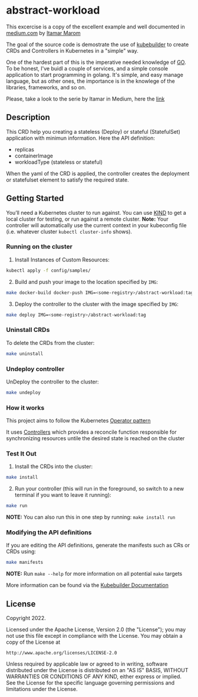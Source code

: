# abstract-workload

This excercise is a copy of the excellent example and well documented in [medium.com](https://medium.com/@marom.itamar/building-kubernetes-operators-65fbb2043cd0) by [Itamar Marom](https://medium.com/@marom.itamar)

The goal of the source code is demostrate the use of [kubebuilder](https://book.kubebuilder.io/quick-start.html) to create CRDs and Controllers in Kubernetes in a "simple" way. 

One of the hardest part of this is the imperative needed knowledge of [GO](https://go.dev/doc/tutorial/getting-started). To be honest, I've buidl a couple of services, and a simple console application to start programming in golang. It's simple, and easy manage language, but as other ones, the importance is in the knowlege of the libraries, frameworks, and so on. 

Please, take a look to the serie by Itamar in Medium, here the [link](https://medium.com/@marom.itamar/kubernetes-controllers-custom-resources-and-operators-explained-8e92f46829f6)

## Description

This CRD help you creating a stateless (Deploy) or stateful (StatefulSet) application with minimun information. Here the API definition:

- replicas
- containerImage
- workloadType (stateless or stateful)

When the yaml of the CRD is applied, the controller creates the deployment or statefulset element to satisfy the required state. 

## Getting Started
You’ll need a Kubernetes cluster to run against. You can use [KIND](https://sigs.k8s.io/kind) to get a local cluster for testing, or run against a remote cluster.
**Note:** Your controller will automatically use the current context in your kubeconfig file (i.e. whatever cluster `kubectl cluster-info` shows).

### Running on the cluster
1. Install Instances of Custom Resources:

```sh
kubectl apply -f config/samples/
```

2. Build and push your image to the location specified by `IMG`:
	
```sh
make docker-build docker-push IMG=<some-registry>/abstract-workload:tag
```
	
3. Deploy the controller to the cluster with the image specified by `IMG`:

```sh
make deploy IMG=<some-registry>/abstract-workload:tag
```

### Uninstall CRDs
To delete the CRDs from the cluster:

```sh
make uninstall
```

### Undeploy controller
UnDeploy the controller to the cluster:

```sh
make undeploy
```

### How it works
This project aims to follow the Kubernetes [Operator pattern](https://kubernetes.io/docs/concepts/extend-kubernetes/operator/)

It uses [Controllers](https://kubernetes.io/docs/concepts/architecture/controller/) 
which provides a reconcile function responsible for synchronizing resources untile the desired state is reached on the cluster 

### Test It Out
1. Install the CRDs into the cluster:

```sh
make install
```

2. Run your controller (this will run in the foreground, so switch to a new terminal if you want to leave it running):

```sh
make run
```

**NOTE:** You can also run this in one step by running: `make install run`

### Modifying the API definitions
If you are editing the API definitions, generate the manifests such as CRs or CRDs using:

```sh
make manifests
```

**NOTE:** Run `make --help` for more information on all potential `make` targets

More information can be found via the [Kubebuilder Documentation](https://book.kubebuilder.io/introduction.html)

## License

Copyright 2022.

Licensed under the Apache License, Version 2.0 (the "License");
you may not use this file except in compliance with the License.
You may obtain a copy of the License at

    http://www.apache.org/licenses/LICENSE-2.0

Unless required by applicable law or agreed to in writing, software
distributed under the License is distributed on an "AS IS" BASIS,
WITHOUT WARRANTIES OR CONDITIONS OF ANY KIND, either express or implied.
See the License for the specific language governing permissions and
limitations under the License.

